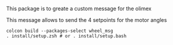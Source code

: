 This package is to greate a custom message for the olimex

This message allows to send the 4 setpoints for the motor angles

	colcon build --packages-select wheel_msg
	. install/setup.zsh # or . install/setup.bash
